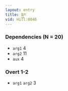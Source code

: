 ```yaml
---
layout: entry
title: སྐུར་
vid: Hill:0046
---
```

### Dependencies (N = 20)
* `arg1` 4
* `arg2` 11
* `aux` 4


### Overt 1-2
* `arg1` `arg2` 3
